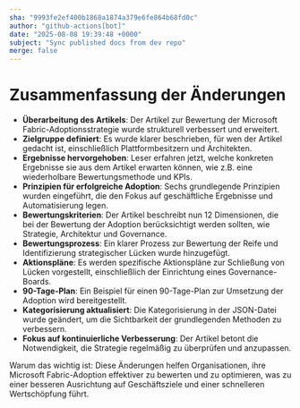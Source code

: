 ```yaml
---
sha: "9993fe2ef400b1868a1874a379e6fe864b68fd0c"
author: "github-actions[bot]"
date: "2025-08-08 19:39:48 +0000"
subject: "Sync published docs from dev repo"
merge: false
---
```


# Zusammenfassung der Änderungen

- **Überarbeitung des Artikels**: Der Artikel zur Bewertung der Microsoft Fabric-Adoptionsstrategie wurde strukturell verbessert und erweitert.
- **Zielgruppe definiert**: Es wurde klarer beschrieben, für wen der Artikel gedacht ist, einschließlich Plattformbesitzern und Architekten.
- **Ergebnisse hervorgehoben**: Leser erfahren jetzt, welche konkreten Ergebnisse sie aus dem Artikel erwarten können, wie z.B. eine wiederholbare Bewertungsmethode und KPIs.
- **Prinzipien für erfolgreiche Adoption**: Sechs grundlegende Prinzipien wurden eingeführt, die den Fokus auf geschäftliche Ergebnisse und Automatisierung legen.
- **Bewertungskriterien**: Der Artikel beschreibt nun 12 Dimensionen, die bei der Bewertung der Adoption berücksichtigt werden sollten, wie Strategie, Architektur und Governance.
- **Bewertungsprozess**: Ein klarer Prozess zur Bewertung der Reife und Identifizierung strategischer Lücken wurde hinzugefügt.
- **Aktionspläne**: Es werden spezifische Aktionspläne zur Schließung von Lücken vorgestellt, einschließlich der Einrichtung eines Governance-Boards.
- **90-Tage-Plan**: Ein Beispiel für einen 90-Tage-Plan zur Umsetzung der Adoption wird bereitgestellt.
- **Kategorisierung aktualisiert**: Die Kategorisierung in der JSON-Datei wurde geändert, um die Sichtbarkeit der grundlegenden Methoden zu verbessern.
- **Fokus auf kontinuierliche Verbesserung**: Der Artikel betont die Notwendigkeit, die Strategie regelmäßig zu überprüfen und anzupassen.

Warum das wichtig ist: Diese Änderungen helfen Organisationen, ihre Microsoft Fabric-Adoption effektiver zu bewerten und zu optimieren, was zu einer besseren Ausrichtung auf Geschäftsziele und einer schnelleren Wertschöpfung führt.

